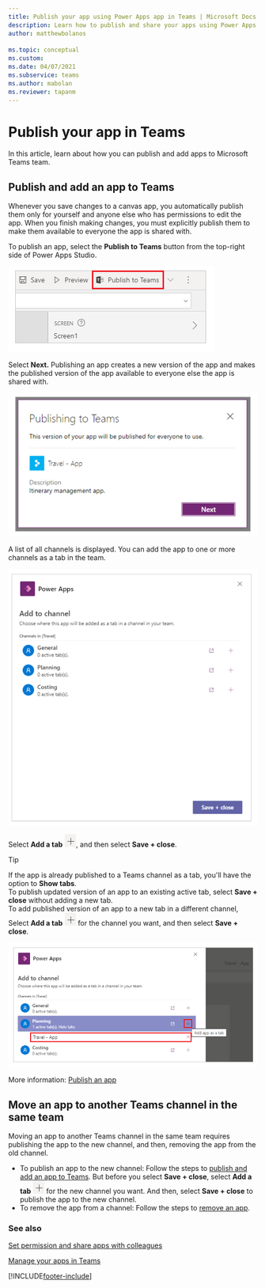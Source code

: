 ```yaml
---
title: Publish your app using Power Apps app in Teams | Microsoft Docs
description: Learn how to publish and share your apps using Power Apps app in Teams.
author: matthewbolanos

ms.topic: conceptual
ms.custom: 
ms.date: 04/07/2021
ms.subservice: teams
ms.author: mabolan
ms.reviewer: tapanm
---
```


# Publish your app in Teams

In this article, learn about how you can publish and add apps to Microsoft Teams team.

## Publish and add an app to Teams

Whenever you save changes to a canvas app, you automatically publish them only for yourself and anyone else who has permissions to edit the app. When you finish making changes, you must explicitly publish them to make them available to everyone the app is shared with.

To publish an app, select the **Publish to Teams** button from the top-right side of Power Apps Studio.

![Publish to Teams.](media/publish-app-5.png "Publish to Teams")

Select **Next.** Publishing an app creates a new version of the app and makes the published version of the app available to everyone else the app is shared with.

![Select Next.](media/publish-app-6.png "Select Next")

A list of all channels is displayed. You can add the app to one or more channels as a tab in the team.

![List of channels.](media/publish-app-7.png "List of channels")

Select **Add a tab** ![Add a tab.](media/publish-app-9.png "Add a tab"), and then select **Save + close**.

> [!TIP]
> If the app is already published to a Teams channel as a tab, you'll have the option to **Show tabs**. <br> To publish updated version of an app to an existing active tab, select **Save + close** without adding a new tab. <br> To add published version of an app to a new tab in a different channel, Select **Add a tab** ![Add a tab.](media/publish-app-9.png "Add a tab") for the channel you want, and then select **Save + close**.

![Select and save.](media/publish-app-8.png "Select and save")

More information: [Publish an app](../maker/canvas-apps/save-publish-app.md)

## Move an app to another Teams channel in the same team

Moving an app to another Teams channel in the same team requires publishing the app to the new channel, and then, removing the app from the old channel.

- To publish an app to the new channel: Follow the steps to [publish and add an app to Teams](#publish-and-add-an-app-to-teams). But before you select **Save + close**, select **Add a tab** ![Add a tab.](media/publish-app-9.png "Add a tab") for the new channel you want. And then, select **Save + close** to publish the app to the new channel.
- To remove the app from a channel: Follow the steps to [remove an app](remove-your-apps.md).

### See also

[Set permission and share apps with colleagues](set-perms-and-share.md)

[Manage your apps in Teams](manage-your-apps.md)

[!INCLUDE[footer-include](../includes/footer-banner.md)]
